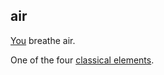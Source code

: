 ## air

[You](you.md) breathe air.  

One of the four [classical elements](classical_elements.md).  
